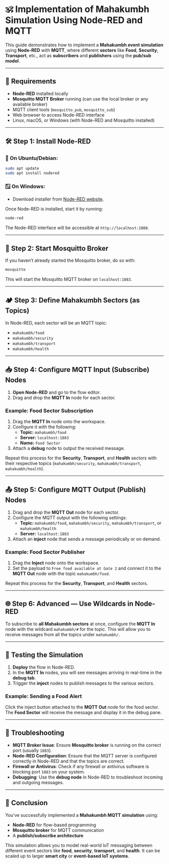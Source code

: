 # 🕉️ Implementation of Mahakumbh Simulation Using Node-RED and MQTT

This guide demonstrates how to implement a **Mahakumbh event simulation** using **Node-RED** with **MQTT**, where different **sectors** like **Food**, **Security**, **Transport**, etc., act as **subscribers** and **publishers** using the **pub/sub model**.

---

## 🧰 Requirements

- **Node-RED** installed locally
- **Mosquitto MQTT Broker** running (can use the local broker or any available broker)
- MQTT client tools (`mosquitto_pub`, `mosquitto_sub`)
- Web browser to access Node-RED interface
- Linux, macOS, or Windows (with Node-RED and Mosquitto installed)

---

## 🛠️ Step 1: Install Node-RED

### 🐧 On Ubuntu/Debian:
```bash
sudo apt update
sudo apt install nodered
```

### 🪟 On Windows:
- Download installer from [Node-RED website](https://nodered.org/docs/getting-started/).

Once Node-RED is installed, start it by running:

```bash
node-red
```

The Node-RED interface will be accessible at `http://localhost:1880`.

---

## 🚀 Step 2: Start Mosquitto Broker

If you haven’t already started the Mosquitto broker, do so with:

```bash
mosquitto
```

This will start the Mosquitto MQTT broker on `localhost:1883`.

---

## 🏕️ Step 3: Define Mahakumbh Sectors (as Topics)

In Node-RED, each sector will be an MQTT topic:

- `mahakumbh/food`
- `mahakumbh/security`
- `mahakumbh/transport`
- `mahakumbh/health`

---

## 📥 Step 4: Configure MQTT Input (Subscribe) Nodes

1. **Open Node-RED** and go to the flow editor.
2. Drag and drop the **MQTT In** node for each sector.

### Example: Food Sector Subscription

1. Drag the **MQTT In** node onto the workspace.
2. Configure it with the following:
   - **Topic:** `mahakumbh/food`
   - **Server:** `localhost:1883`
   - **Name:** `Food Sector`
3. Attach a **debug** node to output the received message.

Repeat this process for the **Security**, **Transport**, and **Health** sectors with their respective topics (`mahakumbh/security`, `mahakumbh/transport`, `mahakumbh/health`).

---

## 📤 Step 5: Configure MQTT Output (Publish) Nodes

1. Drag and drop the **MQTT Out** node for each sector.
2. Configure the MQTT output with the following settings:
   - **Topic:** `mahakumbh/food`, `mahakumbh/security`, `mahakumbh/transport`, or `mahakumbh/health`
   - **Server:** `localhost:1883`
3. Attach an **inject** node that sends a message periodically or on demand.

### Example: Food Sector Publisher

1. Drag the **Inject** node onto the workspace.
2. Set the payload to `Free food available at Gate 2` and connect it to the **MQTT Out** node with the topic `mahakumbh/food`.

Repeat this process for the **Security**, **Transport**, and **Health** sectors.

---

## 🌐 Step 6: Advanced — Use Wildcards in Node-RED

To subscribe to **all Mahakumbh sectors** at once, configure the **MQTT In** node with the wildcard `mahakumbh/#` for the topic. This will allow you to receive messages from all the topics under `mahakumbh/`.

---

## 🧪 Testing the Simulation

1. **Deploy** the flow in Node-RED.
2. In the **MQTT In** nodes, you will see messages arriving in real-time in the **debug tab**.
3. Trigger the **inject** nodes to publish messages to the various sectors.

### Example: Sending a Food Alert

Click the inject button attached to the **MQTT Out** node for the food sector. The **Food Sector** will receive the message and display it in the debug pane.

---

## 🧘 Troubleshooting

- **MQTT Broker Issue**: Ensure **Mosquitto broker** is running on the correct port (usually `1883`).
- **Node-RED Configuration**: Ensure that the MQTT server is configured correctly in Node-RED and that the topics are correct.
- **Firewall or Antivirus**: Check if any firewall or antivirus software is blocking port `1883` on your system.
- **Debugging**: Use the **debug node** in Node-RED to troubleshoot incoming and outgoing messages.

---

## 📘 Conclusion

You’ve successfully implemented a **Mahakumbh MQTT simulation** using:

- **Node-RED** for flow-based programming
- **Mosquitto broker** for MQTT communication
- A **publish/subscribe architecture**

This simulation allows you to model real-world IoT messaging between different event sectors like **food**, **security**, **transport**, and **health**. It can be scaled up to larger **smart city** or **event-based IoT systems**.
